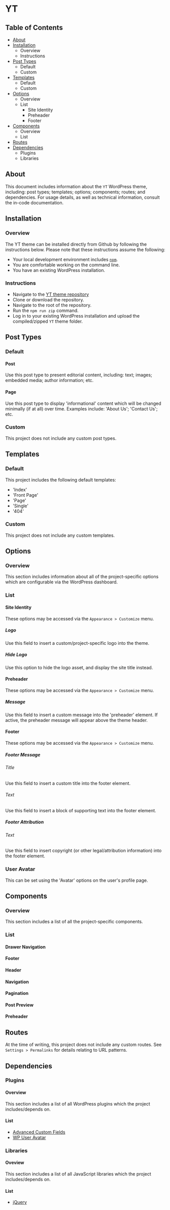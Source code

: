 # YT

## Table of Contents
- [About](#about)
- [Installation](#installation)
	- Overview
	- Instructions
- [Post Types](#post-types)
	- Default
	- Custom
- [Templates](#templates)
	- Default
	- Custom
- [Options](#options)
	- Overview
	- List
		- Site Identity
		- Preheader
		- Footer
- [Components](#components)
	- Overview
	- List
- [Routes](#routes)
- [Dependencies](#dependencies)
	- Plugins
	- Libraries

## About
This document includes information about the `YT` WordPress theme, including: post types; templates; options; components; routes; and dependencies. For usage details, as well as technical information, consult the in-code documentation.

## Installation

### Overview
The YT theme can be installed directly from Github by following the instructions below. Please note that these instructions assume the following:
- Your local development environment includes [`npm`](https://github.com/npm/npm).
- You are comfortable working on the command line.
- You have an existing WordPress installation.

### Instructions
- Navigate to the [YT theme repository](https://github.com/jrmykolyn/sfco-wp-yt)
- Clone or download the repository.
- Navigate to the root of the repository.
- Run the `npm run zip` command.
- Log in to your existing WordPress installation and upload the compiled/zipped `YT` theme folder.

## Post Types

### Default

#### Post
Use this post type to present editorial content, including: text; images; embedded media; author information; etc.

#### Page
Use this post type to display 'informational' content which will be changed minimally (if at all) over time. Examples include: 'About Us'; 'Contact Us'; etc.

### Custom
This project does not include any custom post types.

## Templates

### Default
This project includes the following default templates:
- 'Index'
- 'Front Page'
- 'Page'
- 'Single'
- '404'

### Custom
This project does not include any custom templates.

## Options

### Overview
This section includes information about all of the project-specific options which are configurable via the WordPress dashboard.

### List

#### Site Identity
These options may be accessed via the `Appearance > Customize` menu.

##### Logo
Use this field to insert a custom/project-specific logo into the theme.

##### Hide Logo
Use this option to hide the logo asset, and display the site title instead.

#### Preheader
These options may be accessed via the `Appearance > Customize` menu.

##### Message
Use this field to insert a custom message into the 'preheader' element. If active, the preheader message will appear above the theme header.

#### Footer
These options may be accessed via the `Appearance > Customize` menu.

##### Footer Message

###### Title
Use this field to insert a custom title into the footer element.

###### Text
Use this field to insert a block of supporting text into the footer element.

##### Footer Attribution

###### Text
Use this field to insert copyright (or other legal/attribution information) into the footer element.

### User Avatar
This can be set using the 'Avatar' options on the user's profile page.

## Components

### Overview
This section includes a list of all the project-specific components.

### List

#### Drawer Navigation

#### Footer

#### Header

#### Navigation

#### Pagination

#### Post Preview

#### Preheader

## Routes
At the time of writing, this project does not include any custom routes. See `Settings > Permalinks` for details relating to URL patterns.

## Dependencies

### Plugins

#### Overview
This section includes a list of all WordPress plugins which the project includes/depends on.

#### List
- [Advanced Custom Fields](https://www.advancedcustomfields.com/)
- [WP User Avatar](https://en-ca.wordpress.org/plugins/wp-user-avatar/)

### Libraries

#### Oveview
This section includes a list of all JavaScript libraries which the project includes/depends on.

#### List
- [jQuery](https://jquery.com/)
